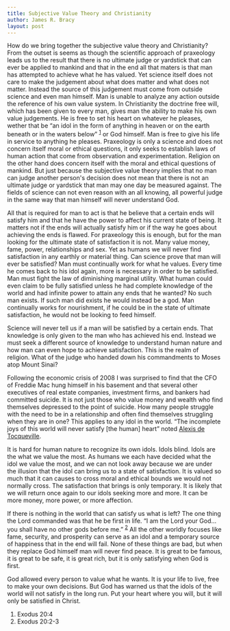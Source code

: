 ```yaml
---
title: Subjective Value Theory and Christianity
author: James R. Bracy
layout: post
---
```


How do we bring together the subjective value theory and Christianity? From
the outset is seems as though the scientific approach of praxeology leads us
to the result that there is no ultimate judge or yardstick that can ever be
applied to mankind and that in the end all that maters is that man has
attempted to achieve what he has valued. Yet science itself does not care to
make the judgement about what does matter and what does not matter. Instead the
source of this judgement must come from outside science and even man himself.
Man is unable to analyze any action outside the reference of his own value
system. In Christianity the doctrine free will, which has been given to every
man, gives man the ability to make his own value judgements. He is free to set
his heart on whatever he pleases, wether that be &#8220;an idol in the form of anything
in heaven or on the earth beneath or in the waters below&#8221; <sup><a href="#footnote-1">1</a></sup> or God himself. Man
is free to give his life in service to anything he pleases. Praxeology is only
a science and does not concern itself moral or ethical questions, it only
seeks to establish laws of human action that come from observation and
experimentation. Religion on the other hand does concern itself with the moral
and ethical questions of mankind. But just because the subjective value theory
implies that no man can judge another person's decision does not mean that
there is not an ultimate judge or yardstick that man may one day be measured
against. The fields of science can not even reason with an all knowing, all
powerful judge in the same way that man himself will never understand God.

All that is required for man to act is that he believe that a certain ends
will satisfy him and that he have the power to affect his current state of
being. It matters not if the ends will actually satisfy him or if the way he
goes about achieving the ends is flawed. For praxeology this is enough, but
for the man looking for the ultimate state of satisfaction it is not. Many
value money, fame, power, relationships and sex. Yet as humans we will never
find satisfaction in any earthly or material thing. Can science prove that man
will ever be satisfied? Man must continually work for what he values. Every
time he comes back to his idol again, more is necessary in order to be
satisfied. Man must fight the law of diminishing marginal utility. What human
could even claim to be fully satisfied unless he had complete knowledge of the
world and had infinite power to attain any ends that he wanted? No such man
exists. If such man did exists he would instead be a god. Man continually
works for nourishment, if he could be in the state of ultimate satisfaction,
he would not be looking to feed himself.

Science will never tell us if a man will be satisfied by a certain ends. That
knowledge is only given to the man who has achieved his end. Instead we must
seek a different source of knowledge to understand human nature and how man
can even hope to achieve satisfaction. This is the realm of religion. What of
the judge who handed down his commandments to Moses atop Mount Sinai?

Following the economic crisis of 2008 I was surprised to find that the CFO of
Freddie Mac hung himself in his basement and that several other executives of
real estate companies, investment firms, and bankers had committed suicide. It
is not just those who value money and wealth who find themselves depressed to
the point of suicide. How many people struggle with the need to be in a
relationship and often find themselves struggling when they are in one? This
applies to any idol in the world. &#8220;The incomplete joys of this world will
never satisfy [the human] heart&#8221; noted [Alexis de Tocqueville](http://en.wikipedia.org/wiki/Alexis_de_Tocqueville).

It is hard for human nature to recognize its own idols. Idols blind. Idols
are the what we value the most. As humans we each have decided what the idol
we value the most, and we can not look away because we are under the illusion
that the idol can bring us to a state of satisfaction. It is valued so much
that it can causes to cross moral and ethical bounds we would not normally
cross. The satisfaction that brings is only temporary. It is likely that
we will return once again to our idols seeking more and more. It can be more
money, more power, or more affection.

If there is nothing in the world that can satisfy us what is left? The one
thing the Lord commanded was that he be first in life. &#8220;I am the Lord your
God… you shall have no other gods before me.&#8221; <sup><a href="#footnote-2">2</a></sup> All the other worldly focuses
like fame, security, and prosperity can serve as an idol and a temporary
source of happiness that in the end will fail. None of these things are bad,
but when they replace God himself man will never find peace. It is great to
be famous, it is great to be safe, it is great rich, but it is only satisfying
when God is first.

God allowed every person to value what he wants. It is your life to live, free
to make your own decisions. But God has warned us that the idols of the world
will not satisfy in the long run. Put your heart where you will, but it will
only be satisfied in Christ.

<div class="footnotes"><ol>
  <li id='footnote-1'>Exodus 20:4</li>
  <li id='footnote-2'>Exodus 20:2-3</li>
</ol></div>